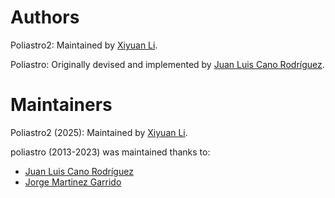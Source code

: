 # Authors
Poliastro2: Maintained by [Xiyuan Li](mailto:xli2522@uwo.ca). 

Poliastro: Originally devised and implemented by [Juan Luis Cano Rodríguez](mailto:hello@juanlu.space).


# Maintainers
Poliastro2 (2025): Maintained by [Xiyuan Li](mailto:xli2522@uwo.ca). 

poliastro (2013-2023) was maintained thanks to:

* [Juan Luis Cano Rodríguez](mailto:hello@juanlu.space)
* [Jorge Martinez Garrido](mailto:contact@jorgemartinez.space)

